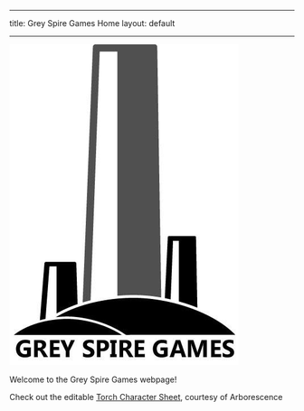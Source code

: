 ___
title: Grey Spire Games Home
layout: default
___

![image](GreySpireLogo.jpg)
 
Welcome to the Grey Spire Games webpage!

Check out the editable [Torch Character Sheet](/torchCharSheet/torchCharSheet.html), courtesy of Arborescence


